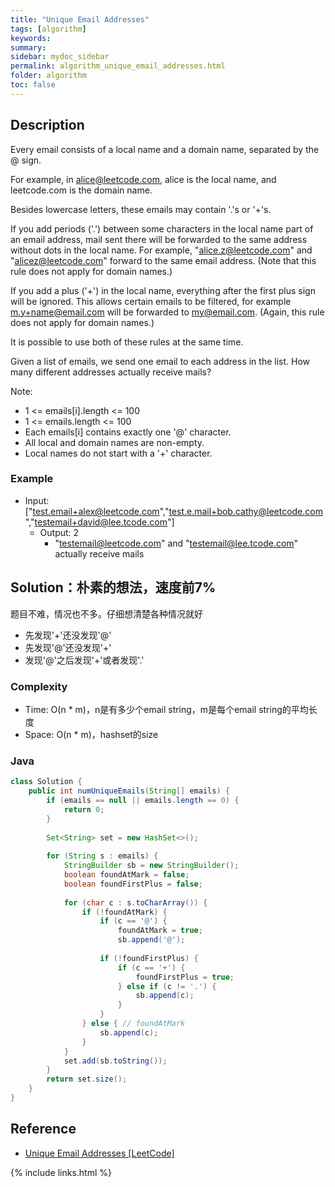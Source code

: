 ```yaml
---
title: "Unique Email Addresses"
tags: [algorithm]
keywords:
summary:
sidebar: mydoc_sidebar
permalink: algorithm_unique_email_addresses.html
folder: algorithm
toc: false
---
```


## Description
Every email consists of a local name and a domain name, separated by the @ sign.

For example, in alice@leetcode.com, alice is the local name, and leetcode.com is the domain name.

Besides lowercase letters, these emails may contain '.'s or '+'s.

If you add periods ('.') between some characters in the local name part of an email address, mail sent there will be forwarded to the same address without dots in the local name.  For example, "alice.z@leetcode.com" and "alicez@leetcode.com" forward to the same email address.  (Note that this rule does not apply for domain names.)

If you add a plus ('+') in the local name, everything after the first plus sign will be ignored. This allows certain emails to be filtered, for example m.y+name@email.com will be forwarded to my@email.com.  (Again, this rule does not apply for domain names.)

It is possible to use both of these rules at the same time.

Given a list of emails, we send one email to each address in the list.  How many different addresses actually receive mails? 

Note:
* 1 <= emails[i].length <= 100
* 1 <= emails.length <= 100
* Each emails[i] contains exactly one '@' character.
* All local and domain names are non-empty.
* Local names do not start with a '+' character.

### Example
* Input: ["test.email+alex@leetcode.com","test.e.mail+bob.cathy@leetcode.com","testemail+david@lee.tcode.com"]
  * Output: 2
    * "testemail@leetcode.com" and "testemail@lee.tcode.com" actually receive mails

## Solution：朴素的想法，速度前7%
题目不难，情况也不多。仔细想清楚各种情况就好
* 先发现'+'还没发现'@'
* 先发现'@'还没发现'+'
* 发现'@'之后发现'+'或者发现'.'

### Complexity
* Time: O(n * m)，n是有多少个email string，m是每个email string的平均长度
* Space: O(n * m)，hashset的size

### Java
```java
class Solution {
    public int numUniqueEmails(String[] emails) {
        if (emails == null || emails.length == 0) {
            return 0;
        }
        
        Set<String> set = new HashSet<>();
        
        for (String s : emails) {
            StringBuilder sb = new StringBuilder();
            boolean foundAtMark = false;
            boolean foundFirstPlus = false;
                
            for (char c : s.toCharArray()) {
                if (!foundAtMark) {
                    if (c == '@') {
                        foundAtMark = true;
                        sb.append('@');
                        
                    if (!foundFirstPlus) {
                        if (c == '+') {
                            foundFirstPlus = true;
                        } else if (c != '.') {
                            sb.append(c);
                        }
                    }
                } else { // foundAtMark
                    sb.append(c);
                }
            }
            set.add(sb.toString());
        }
        return set.size();
    }
}
```

## Reference
* [Unique Email Addresses [LeetCode]](https://leetcode.com/problems/unique-email-addresses/description/)

{% include links.html %}

